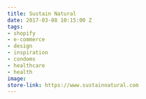 ```yaml
---
title: Sustain Natural
date: 2017-03-08 10:15:00 Z
tags:
- shopify
- e-commerce
- design
- inspiration
- condoms
- healthcare
- health
image: 
store-link: https://www.sustainnatural.com
---
```


